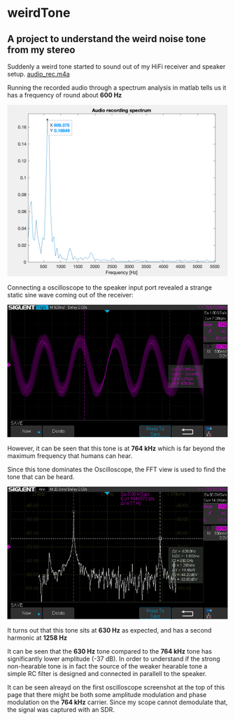 # weirdTone
## A project to understand the weird noise tone from my stereo

Suddenly a weird tone started to sound out of my HiFi receiver and speaker setup. [audio_rec.m4a](audio_rec.m4a)

Running the recorded audio through a spectrum analysis in matlab tells us it has a frequency of round about **600 Hz**

![](audio_spec.png)

Connecting a oscilloscope to the speaker input port revealed a strange static sine wave coming out of the receiver:

![](noise_time.bmp)

However, it can be seen that this tone is at **764 kHz** which is far beyond the maximum frequency that humans can hear.

Since this tone dominates the Oscilloscope, the FFT view is used to find the tone that can be heard.

![](audio_tone.bmp)

It turns out that this tone sits at **630 Hz** as expected, and has a second harmonic at **1258 Hz**

It can be seen that the **630 Hz** tone compared to the **764 kHz** tone has significantly lower amplitude (-37 dB). In order to understand if the strong non-hearable tone is in fact the source of the weaker hearable tone a simple RC filter is designed and connected in parallell to the speaker.  

It can be seen alreayd on the first oscilloscope screenshot at the top of this page that there might be both some amplitude modulation and phase modulation on the **764 kHz** carrier. Since my scope cannot demodulate that, the signal was captured with an SDR.
